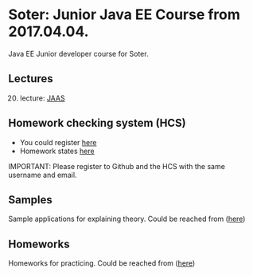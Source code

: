 # Soter: Junior Java EE Course from 2017.04.04.
Java EE Junior developer course for Soter.

## Lectures

20. lecture: [JAAS](https://github.com/lordoftheflies/soter-java-junior-educatio/wiki/Lecture-JAAS)

## Homework checking system (HCS)

* You could register [here](https://ci.cherubits.hu)
* Homework states [here](https://ci.cherubits.hu/blue/pipelines)

IMPORTANT: Please register to Github and the HCS with the same username and email.

## Samples 
Sample applications for explaining theory. Could be reached from ([here](https://github.com/lordoftheflies/soter-java-junior-educatio/tree/master/sample))

## Homeworks 
Homeworks for practicing. Could be reached from ([here](https://github.com/lordoftheflies/soter-java-junior-educatio/tree/master/homework))
